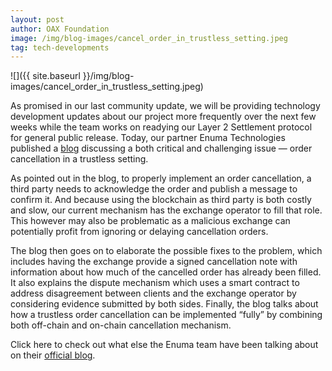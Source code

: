 ```yaml
---
layout: post
author: OAX Foundation
image: /img/blog-images/cancel_order_in_trustless_setting.jpeg
tag: tech-developments
---
```

![]({{ site.baseurl }}/img/blog-images/cancel_order_in_trustless_setting.jpeg)

As promised in our last community update, we will be providing technology development updates about our project more frequently over the next few weeks while the team works on readying our Layer 2 Settlement protocol for general public release. Today, our partner Enuma Technologies published a [blog](https://blog.enuma.io/update/2019/07/02/order-cancellation.html) discussing a both critical and challenging issue — order cancellation in a trustless setting.

As pointed out in the blog, to properly implement an order cancellation, a third party needs to acknowledge the order and publish a message to confirm it. And because using the blockchain as third party is both costly and slow, our current mechanism has the exchange operator to fill that role. This however may also be problematic as a malicious exchange can potentially profit from ignoring or delaying cancellation orders.

The blog then goes on to elaborate the possible fixes to the problem, which includes having the exchange provide a signed cancellation note with information about how much of the cancelled order has already been filled. It also explains the dispute mechanism which uses a smart contract to address disagreement between clients and the exchange operator by considering evidence submitted by both sides. Finally, the blog talks about how a trustless order cancellation can be implemented “fully” by combining both off-chain and on-chain cancellation mechanism.

Click here to check out what else the Enuma team have been talking about on their [official blog](https://blog.enuma.io/).